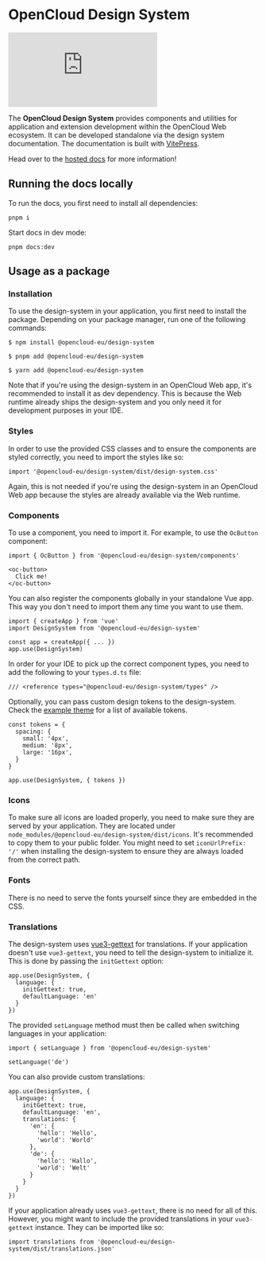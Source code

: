 # OpenCloud Design System

[![Matrix](https://img.shields.io/matrix/opencloud%3Amatrix.org?logo=matrix)](https://app.element.io/#/room/#opencloud:matrix.org)

The **OpenCloud Design System** provides components and utilities for application and extension development within the
OpenCloud Web ecosystem. It can be developed standalone via the design system documentation. The documentation is
built with [VitePress](https://vitepress.dev/).

Head over to the [hosted docs](https://docs.opencloud.eu/design-system/) for more information!

## Running the docs locally

To run the docs, you first need to install all dependencies:

```
pnpm i
```

Start docs in dev mode:

```
pnpm docs:dev
```

## Usage as a package

### Installation

To use the design-system in your application, you first need to install the package. Depending on your package manager, run one of the following commands:

```
$ npm install @opencloud-eu/design-system

$ pnpm add @opencloud-eu/design-system

$ yarn add @opencloud-eu/design-system
```

Note that if you're using the design-system in an OpenCloud Web app, it's recommended to install it as dev dependency. This is because the Web runtime already ships the design-system and you only need it for development purposes in your IDE.

### Styles

In order to use the provided CSS classes and to ensure the components are styled correctly, you need to import the styles like so:

```
import '@opencloud-eu/design-system/dist/design-system.css'
```

Again, this is not needed if you're using the design-system in an OpenCloud Web app because the styles are already available via the Web runtime.

### Components

To use a component, you need to import it. For example, to use the `OcButton` component:

```
import { OcButton } from '@opencloud-eu/design-system/components'

<oc-button>
  Click me!
</oc-button>
```

You can also register the components globally in your standalone Vue app. This way you don't need to import them any time you want to use them.

```
import { createApp } from 'vue'
import DesignSystem from '@opencloud-eu/design-system'

const app = createApp({ ... })
app.use(DesignSystem)
```

In order for your IDE to pick up the correct component types, you need to add the following to your `types.d.ts` file:

```
/// <reference types="@opencloud-eu/design-system/types" />
```

Optionally, you can pass custom design tokens to the design-system. Check the [example theme](https://github.com/opencloud-eu/opencloud/blob/v2.2.0/services/web/assets/themes/opencloud/theme.json) for a list of available tokens.

```
const tokens = {
  spacing: {
    small: '4px',
    medium: '8px',
    large: '16px',
  }
}

app.use(DesignSystem, { tokens })
```

### Icons

To make sure all icons are loaded properly, you need to make sure they are served by your application. They are located under `node_modules/@opencloud-eu/design-system/dist/icons`. It's recommended to copy them to your public folder. You might need to set `iconUrlPrefix: '/'` when installing the design-system to ensure they are always loaded from the correct path.

### Fonts

There is no need to serve the fonts yourself since they are embedded in the CSS.

### Translations

The design-system uses [vue3-gettext](https://jshmrtn.github.io/vue3-gettext/) for translations. If your application doesn't use `vue3-gettext`, you need to tell the design-system to initialize it. This is done by passing the `initGettext` option:

```
app.use(DesignSystem, {
  language: {
    initGettext: true,
    defaultLanguage: 'en'
  }
})
```

The provided `setLanguage` method must then be called when switching languages in your application:

```
import { setLanguage } from '@opencloud-eu/design-system'

setLanguage('de')
```

You can also provide custom translations:

```
app.use(DesignSystem, {
  language: {
    initGettext: true,
    defaultLanguage: 'en',
    translations: {
      'en': {
        'hello': 'Hello',
        'world': 'World'
      },
      'de': {
        'hello': 'Hallo',
        'world': 'Welt'
      }
    }
  }
})
```

If your application already uses `vue3-gettext`, there is no need for all of this. However, you might want to include the provided translations in your `vue3-gettext` instance. They can be imported like so:

```
import translations from '@opencloud-eu/design-system/dist/translations.json'
```
